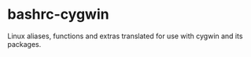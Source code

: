 # bashrc-cygwin
Linux aliases, functions and extras translated for use with cygwin and its packages.
